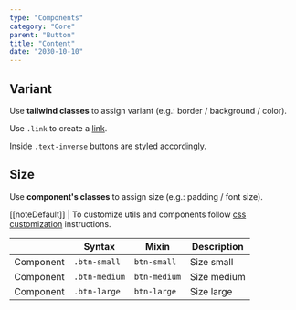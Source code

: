 ```yaml
---
type: "Components"
category: "Core"
parent: "Button"
title: "Content"
date: "2030-10-10"
---
```


## Variant

Use **tailwind classes** to assign variant (e.g.: border / background / color).

Use `.link` to create a [link](/components/core/link).

<demo>
  <demovanilla src="vanilla/components/core/button/variant">
  </demovanilla>
</demo>

Inside `.text-inverse` buttons are styled accordingly.

<demo>
  <demovanilla src="vanilla/components/core/button/inverse">
  </demovanilla>
</demo>

## Size

Use **component's classes** to assign size (e.g.: padding / font size).

[[noteDefault]]
| To customize utils and components follow [css customization](/introduction/getting-started/setup#css-customization) instructions.

<div class="table-scroll">

|                      | Syntax                          | Mixin            | Description                   |
| ----------------------- | ----------------------------------------- | -----------------------------| ----------------------------- |
| Component                  | `.btn-small`                     | `btn-small`                | Size small            |
| Component                  | `.btn-medium`                     | `btn-medium`                | Size medium            |
| Component                  | `.btn-large`                     | `btn-large`                | Size large            |

</div>

<demo>
  <demovanilla src="vanilla/components/core/button/size">
  </demovanilla>
</demo>
